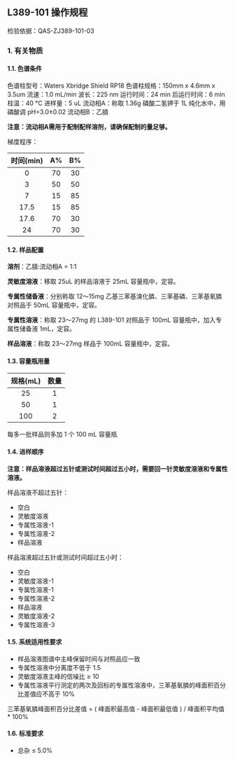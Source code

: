 ## L389-101 操作规程

检验依据：QAS-ZJ389-101-03

### 1. 有关物质

#### 1.1. 色谱条件

色谱柱型号：Waters Xbridge Shield RP18
色谱柱规格：150mm x 4.6mm x 3.5um
流速：1.0 mL/min
波长：225 nm
运行时间：24 min
后运行时间：6 min
柱温：40 °C
进样量：5 uL
流动相A：称取 1.36g 磷酸二氢钾于 1L 纯化水中，用磷酸调 pH=3.0&#177;0.02
流动相B：乙腈

**注意：流动相A需用于配制配样溶剂，请确保配制的量足够。**

梯度程序：

| 时间(min) |  A%   |  B%   |
| :-------: | :---: | :---: |
|     0     |  70   |  30   |
|     3     |  50   |  50   |
|     7     |  15   |  85   |
|   17.5    |  15   |  85   |
|   17.6    |  70   |  30   |
|    24     |  70   |  30   |

#### 1.2. 样品配置

**溶剂**：乙腈:流动相A = 1:1

**灵敏度溶液**：移取 25uL 的样品溶液于 25mL 容量瓶中，定容。

**专属性储备液**：分别称取 12～15mg 乙基三苯基溴化膦、三苯基磷、三苯基氧膦对照品于 50mL 容量瓶中，定容。

**专属性溶液**：称取 23～27mg 的 L389-101 对照品于 100mL 容量瓶中，加入专属性储备液 1mL，定容。

**样品溶液**：称取 23～27mg 样品于 100mL 容量瓶中，定容。

#### 1.3. 容量瓶用量

| 规格(mL) | 数量  |
| :------: | :---: |
|    25    |   1   |
|    50    |   1   |
|   100    |   2   |

每多一批样品则多加 1 个 100 mL 容量瓶

#### 1.4. 进样顺序

**注意：样品溶液超过五针或测试时间超过五小时，需要回一针灵敏度溶液和专属性溶液。**

样品溶液不超过五针：
+ 空白
+ 灵敏度溶液
+ 专属性溶液-1
+ 专属性溶液-2
+ 样品溶液

样品溶液超过五针或测试时间超过五小时：
+ 空白
+ 灵敏度溶液-1
+ 专属性溶液-1
+ 专属性溶液-2
+ 样品溶液
+ 灵敏度溶液-2
+ 专属性溶液-3

#### 1.5. 系统适用性要求

+ 样品溶液图谱中主峰保留时间与对照品应一致
+ 专属性溶液中分离度不低于 1.5
+ 灵敏度溶液主峰的信噪比 &ge; 10
+ 专属性溶液平行测定的两次及回标的专属性溶液中，三苯基氧膦的峰面积百分比差值应不高于 10%

三苯基氧膦峰面积百分比差值 = ( 峰面积最高值 - 峰面积最低值 ) / 峰面积平均值 * 100%

#### 1.6. 标准要求

+ 总杂 &le; 5.0%

